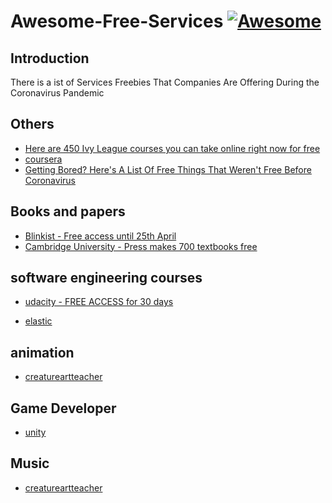 # Awesome-Free-Services [![Awesome](https://cdn.rawgit.com/sindresorhus/awesome/d7305f38d29fed78fa85652e3a63e154dd8e8829/media/badge.svg)](https://github.com/sajjadtaghilou/Awesome-Free-Services)



Introduction
------------

There is a ist of Services Freebies That Companies Are Offering During the Coronavirus Pandemic


Others
-------
- [Here are 450 Ivy League courses you can take online right now for free
](https://www.freecodecamp.org/news/ivy-league-free-online-courses-a0d7ae675869/)
- [coursera](https://blog.coursera.org/coursera-together-free-online-learning-during-covid-19)
- [Getting Bored? Here's A List Of Free Things That Weren't Free Before Coronavirus](https://www.npr.org/2020/03/20/818670715/getting-bored-heres-a-list-of-free-things-that-werent-free-before-coronavirus?t=1584802858090)




Books and papers
-------
- [Blinkist - Free access until 25th April](https://www.blinkist.com/)
- [Cambridge University -  Press makes 700 textbooks free](https://www.cambridge.org/core/what-we-publish/textbooks)

software engineering courses
-------
- [udacity - FREE ACCESS for 30 days](https://www.udacity.com/)

- [elastic](https://training.elastic.co/learn-from-home/)

animation
-------
- [creatureartteacher](https://creatureartteacher.com/)

Game Developer
-------
- [unity](https://learn.unity.com/)

Music
-------
- [creatureartteacher](https://creatureartteacher.com/)


